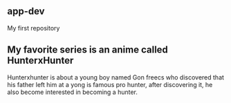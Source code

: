 ## app-dev
My first repository 

## My favorite series is an anime called **HunterxHunter** 

<p>Hunterxhunter is about a young boy named Gon freecs who discovered that his father left him at a yong is famous pro hunter,
after discovering it, he also become interested in becoming a hunter.</p>
